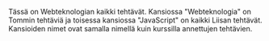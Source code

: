 Tässä on Webteknologian kaikki tehtävät. Kansiossa "Webteknologia" on Tommin tehtäviä ja toisessa kansiossa "JavaScript" on kaikki Liisan tehtävät.
Kansioiden nimet ovat samalla nimellä kuin kurssilla annettujen tehtävien.
